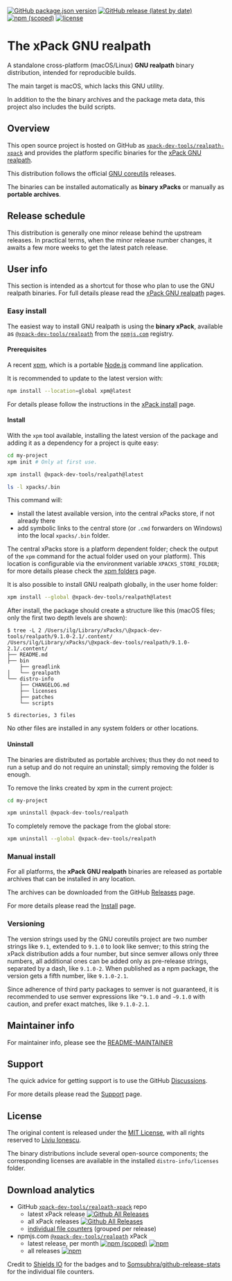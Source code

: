 
[![GitHub package.json version](https://img.shields.io/github/package-json/v/xpack-dev-tools/realpath-xpack)](https://github.com/xpack-dev-tools/realpath-xpack/blob/xpack/package.json)
[![GitHub release (latest by date)](https://img.shields.io/github/v/release/xpack-dev-tools/realpath-xpack)](https://github.com/xpack-dev-tools/realpath-xpack/releases/)
[![npm (scoped)](https://img.shields.io/npm/v/@xpack-dev-tools/realpath.svg?color=blue)](https://www.npmjs.com/package/@xpack-dev-tools/realpath/)
[![license](https://img.shields.io/github/license/xpack-dev-tools/realpath-xpack)](https://github.com/xpack-dev-tools/realpath-xpack/blob/xpack/LICENSE)

# The xPack GNU realpath

A standalone cross-platform (macOS/Linux) **GNU realpath**
binary distribution, intended for reproducible builds.

The main target is macOS, which lacks this GNU utility.

In addition to the the binary archives and the package meta data,
this project also includes the build scripts.

## Overview

This open source project is hosted on GitHub as
[`xpack-dev-tools/realpath-xpack`](https://github.com/xpack-dev-tools/realpath-xpack)
and provides the platform specific binaries for the
[xPack GNU realpath](https://xpack.github.io/realpath/).

This distribution follows the official
[GNU coreutils](https://www.gnu.org/software/coreutils/) releases.

The binaries can be installed automatically as **binary xPacks** or manually as
**portable archives**.

## Release schedule

This distribution is generally one minor release behind the upstream releases.
In practical terms, when the minor release number changes, it awaits a few
more weeks to get the latest patch release.

## User info

This section is intended as a shortcut for those who plan
to use the GNU realpath binaries. For full details please read the
[xPack GNU realpath](https://xpack.github.io/realpath/) pages.

### Easy install

The easiest way to install GNU realpath is using the **binary xPack**, available as
[`@xpack-dev-tools/realpath`](https://www.npmjs.com/package/@xpack-dev-tools/realpath)
from the [`npmjs.com`](https://www.npmjs.com) registry.

#### Prerequisites

A recent [xpm](https://xpack.github.io/xpm/),
which is a portable [Node.js](https://nodejs.org/) command line application.

It is recommended to update to the latest version with:

```sh
npm install --location=global xpm@latest
```

For details please follow the instructions in the
[xPack install](https://xpack.github.io/install/) page.

#### Install

With the `xpm` tool available, installing
the latest version of the package and adding it as
a dependency for a project is quite easy:

```sh
cd my-project
xpm init # Only at first use.

xpm install @xpack-dev-tools/realpath@latest

ls -l xpacks/.bin
```

This command will:

- install the latest available version,
into the central xPacks store, if not already there
- add symbolic links to the central store
(or `.cmd` forwarders on Windows) into
the local `xpacks/.bin` folder.

The central xPacks store is a platform dependent
folder; check the output of the `xpm` command for the actual
folder used on your platform).
This location is configurable via the environment variable
`XPACKS_STORE_FOLDER`; for more details please check the
[xpm folders](https://xpack.github.io/xpm/folders/) page.

It is also possible to install GNU realpath globally, in the user home folder:

```sh
xpm install --global @xpack-dev-tools/realpath@latest
```

After install, the package should create a structure like this (macOS files;
only the first two depth levels are shown):

```console
$ tree -L 2 /Users/ilg/Library/xPacks/\@xpack-dev-tools/realpath/9.1.0-2.1/.content/
/Users/ilg/Library/xPacks/\@xpack-dev-tools/realpath/9.1.0-2.1/.content/
├── README.md
├── bin
    ├── greadlink
│   └── grealpath
└── distro-info
    ├── CHANGELOG.md
    ├── licenses
    ├── patches
    └── scripts

5 directories, 3 files
```

No other files are installed in any system folders or other locations.

#### Uninstall

The binaries are distributed as portable archives; thus they do not need
to run a setup and do not require an uninstall; simply removing the
folder is enough.

To remove the links created by xpm in the current project:

```sh
cd my-project

xpm uninstall @xpack-dev-tools/realpath
```

To completely remove the package from the global store:

```sh
xpm uninstall --global @xpack-dev-tools/realpath
```

### Manual install

For all platforms, the **xPack GNU realpath**
binaries are released as portable
archives that can be installed in any location.

The archives can be downloaded from the
GitHub [Releases](https://github.com/xpack-dev-tools/realpath-xpack/releases/)
page.

For more details please read the
[Install](https://xpack.github.io/realpath/install/) page.

### Versioning

The version strings used by the GNU coreutils project are two number strings
like `9.1`, extended to `9.1.0` to look like semver;
to this string the xPack distribution adds a four number,
but since semver allows only three numbers, all additional ones can
be added only as pre-release strings, separated by a dash,
like `9.1.0-2`. When published as a npm package, the version gets
a fifth number, like `9.1.0-2.1`.

Since adherence of third party packages to semver is not guaranteed,
it is recommended to use semver expressions like `^9.1.0` and `~9.1.0`
with caution, and prefer exact matches, like `9.1.0-2.1`.

## Maintainer info

For maintainer info, please see the
[README-MAINTAINER](https://github.com/xpack-dev-tools/realpath-xpack/blob/xpack/README-MAINTAINER.md)

## Support

The quick advice for getting support is to use the GitHub
[Discussions](https://github.com/xpack-dev-tools/realpath-xpack/discussions/).

For more details please read the
[Support](https://xpack.github.io/realpath/support/) page.

## License

The original content is released under the
[MIT License](https://opensource.org/licenses/MIT), with all rights
reserved to [Liviu Ionescu](https://github.com/ilg-ul/).

The binary distributions include several open-source components; the
corresponding licenses are available in the installed
`distro-info/licenses` folder.

## Download analytics

- GitHub [`xpack-dev-tools/realpath-xpack`](https://github.com/xpack-dev-tools/realpath-xpack/) repo
  - latest xPack release
[![Github All Releases](https://img.shields.io/github/downloads/xpack-dev-tools/realpath-xpack/latest/total.svg)](https://github.com/xpack-dev-tools/realpath-xpack/releases/)
  - all xPack releases [![Github All Releases](https://img.shields.io/github/downloads/xpack-dev-tools/realpath-xpack/total.svg)](https://github.com/xpack-dev-tools/realpath-xpack/releases/)
  - [individual file counters](https://somsubhra.github.io/github-release-stats/?username=xpack-dev-tools&repository=realpath-xpack) (grouped per release)
- npmjs.com [`@xpack-dev-tools/realpath`](https://www.npmjs.com/package/@xpack-dev-tools/realpath/) xPack
  - latest release, per month
[![npm (scoped)](https://img.shields.io/npm/v/@xpack-dev-tools/realpath.svg)](https://www.npmjs.com/package/@xpack-dev-tools/realpath/)
[![npm](https://img.shields.io/npm/dm/@xpack-dev-tools/realpath.svg)](https://www.npmjs.com/package/@xpack-dev-tools/realpath/)
  - all releases [![npm](https://img.shields.io/npm/dt/@xpack-dev-tools/realpath.svg)](https://www.npmjs.com/package/@xpack-dev-tools/realpath/)

Credit to [Shields IO](https://shields.io) for the badges and to
[Somsubhra/github-release-stats](https://github.com/Somsubhra/github-release-stats)
for the individual file counters.
